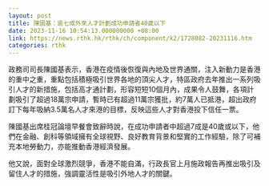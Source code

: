 ```yaml
---
layout: post
title: 陳國基：逾七成外來人才計劃成功申請者40歲以下
date: 2023-11-16 10:54:13.000000000 +08:00
link: https://news.rthk.hk/rthk/ch/component/k2/1728082-20231116.htm
categories: rthk
---
```


政務司司長陳國基表示，香港在疫情後恢復與內地及世界通關，注入新動力是香港的重中之重，重點包括積極吸引世界各地的頂尖人才，特區政府去年推出一系列吸引人才的新措施，包括高才通計劃，形容短短10個月內，成果令人鼓舞，各項計劃吸引了超過18萬宗申請，暫時已有超過11萬宗獲批，約7萬人已抵港，超出政府訂下每年吸納3.5萬名人才來港的目標，反映這些人才對香港投下信任一票。

陳國基出席桂冠論壇早餐會致辭時說，在成功申請者中超過7成是40歲或以下，他們在金融、創科等領域擁有全球視野、良好教育背景和堅實的工作經驗，除了可補充本地勞動力，亦能推動香港經濟發展。

他又說，面對全球激烈競爭，香港不能自滿，行政長官上月施政報告再推出吸引及留住人才的措施，強調靈活性是吸引外地人才的關鍵。

